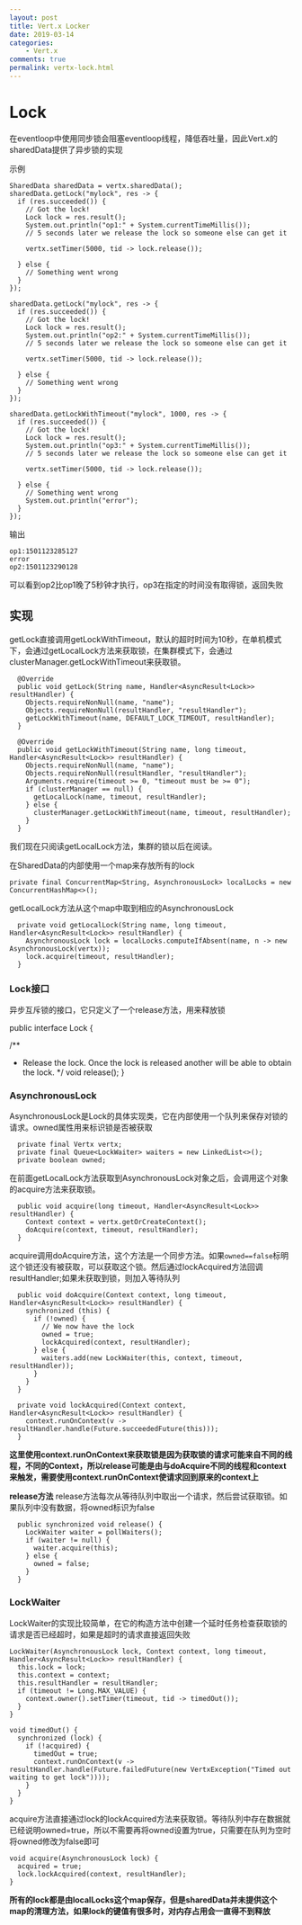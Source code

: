 ```yaml
---
layout: post
title: Vert.x Locker
date: 2019-03-14
categories:
    - Vert.x
comments: true
permalink: vertx-lock.html
---
```


# Lock

在eventloop中使用同步锁会阻塞eventloop线程，降低吞吐量，因此Vert.x的sharedData提供了异步锁的实现

示例　 

    SharedData sharedData = vertx.sharedData();
    sharedData.getLock("mylock", res -> {
      if (res.succeeded()) {
        // Got the lock!
        Lock lock = res.result();
        System.out.println("op1:" + System.currentTimeMillis());
        // 5 seconds later we release the lock so someone else can get it

        vertx.setTimer(5000, tid -> lock.release());

      } else {
        // Something went wrong
      }
    });

    sharedData.getLock("mylock", res -> {
      if (res.succeeded()) {
        // Got the lock!
        Lock lock = res.result();
        System.out.println("op2:" + System.currentTimeMillis());
        // 5 seconds later we release the lock so someone else can get it

        vertx.setTimer(5000, tid -> lock.release());

      } else {
        // Something went wrong
      }
    });

    sharedData.getLockWithTimeout("mylock", 1000, res -> {
      if (res.succeeded()) {
        // Got the lock!
        Lock lock = res.result();
        System.out.println("op3:" + System.currentTimeMillis());
        // 5 seconds later we release the lock so someone else can get it

        vertx.setTimer(5000, tid -> lock.release());

      } else {
        // Something went wrong
        System.out.println("error");
      }
    });

输出

	op1:1501123285127
	error
	op2:1501123290128

可以看到op2比op1晚了5秒钟才执行，op3在指定的时间没有取得锁，返回失败

## 实现

getLock直接调用getLockWithTimeout，默认的超时时间为10秒，在单机模式下，会通过getLocalLock方法来获取锁，在集群模式下，会通过clusterManager.getLockWithTimeout来获取锁。

	  @Override
	  public void getLock(String name, Handler<AsyncResult<Lock>> resultHandler) {
	    Objects.requireNonNull(name, "name");
	    Objects.requireNonNull(resultHandler, "resultHandler");
	    getLockWithTimeout(name, DEFAULT_LOCK_TIMEOUT, resultHandler);
	  }
	
	  @Override
	  public void getLockWithTimeout(String name, long timeout, Handler<AsyncResult<Lock>> resultHandler) {
	    Objects.requireNonNull(name, "name");
	    Objects.requireNonNull(resultHandler, "resultHandler");
	    Arguments.require(timeout >= 0, "timeout must be >= 0");
	    if (clusterManager == null) {
	      getLocalLock(name, timeout, resultHandler);
	    } else {
	      clusterManager.getLockWithTimeout(name, timeout, resultHandler);
	    }
	  }

我们现在只阅读getLocalLock方法，集群的锁以后在阅读。

在SharedData的内部使用一个map来存放所有的lock

	private final ConcurrentMap<String, AsynchronousLock> localLocks = new ConcurrentHashMap<>();

getLocalLock方法从这个map中取到相应的AsynchronousLock

	  private void getLocalLock(String name, long timeout, Handler<AsyncResult<Lock>> resultHandler) {
	    AsynchronousLock lock = localLocks.computeIfAbsent(name, n -> new AsynchronousLock(vertx));
	    lock.acquire(timeout, resultHandler);
	  }

### Lock接口

异步互斥锁的接口，它只定义了一个release方法，用来释放锁

public interface Lock {

  /**
   * Release the lock. Once the lock is released another will be able to obtain the lock.
   */
  void release();
}

###  AsynchronousLock
AsynchronousLock是Lock的具体实现类，它在内部使用一个队列来保存对锁的请求。owned属性用来标识锁是否被获取

	  private final Vertx vertx;
	  private final Queue<LockWaiter> waiters = new LinkedList<>();
	  private boolean owned;

在前面getLocalLock方法获取到AsynchronousLock对象之后，会调用这个对象的acquire方法来获取锁。

	  public void acquire(long timeout, Handler<AsyncResult<Lock>> resultHandler) {
	    Context context = vertx.getOrCreateContext();
	    doAcquire(context, timeout, resultHandler);
	  }
	
acquire调用doAcquire方法，这个方法是一个同步方法。如果`owned==false`标明这个锁还没有被获取，可以获取这个锁。然后通过lockAcquired方法回调resultHandler;如果未获取到锁，则加入等待队列

	  public void doAcquire(Context context, long timeout, Handler<AsyncResult<Lock>> resultHandler) {
	    synchronized (this) {
	      if (!owned) {
	        // We now have the lock
	        owned = true;
	        lockAcquired(context, resultHandler);
	      } else {
	        waiters.add(new LockWaiter(this, context, timeout, resultHandler));
	      }
	    }
	  }
	
	  private void lockAcquired(Context context, Handler<AsyncResult<Lock>> resultHandler) {
	    context.runOnContext(v -> resultHandler.handle(Future.succeededFuture(this)));
	  }

**这里使用context.runOnContext来获取锁是因为获取锁的请求可能来自不同的线程，不同的Context，所以release可能是由与doAcquire不同的线程和context来触发，需要使用context.runOnContext使请求回到原来的context上**

**release方法**
release方法每次从等待队列中取出一个请求，然后尝试获取锁。如果队列中没有数据，将owned标识为false

	  public synchronized void release() {
	    LockWaiter waiter = pollWaiters();
	    if (waiter != null) {
	      waiter.acquire(this);
	    } else {
	      owned = false;
	    }
	  }

### LockWaiter
LockWaiter的实现比较简单，在它的构造方法中创建一个延时任务检查获取锁的请求是否已经超时，如果是超时的请求直接返回失败

    LockWaiter(AsynchronousLock lock, Context context, long timeout, Handler<AsyncResult<Lock>> resultHandler) {
      this.lock = lock;
      this.context = context;
      this.resultHandler = resultHandler;
      if (timeout != Long.MAX_VALUE) {
        context.owner().setTimer(timeout, tid -> timedOut());
      }
    }

    void timedOut() {
      synchronized (lock) {
        if (!acquired) {
          timedOut = true;
          context.runOnContext(v -> resultHandler.handle(Future.failedFuture(new VertxException("Timed out waiting to get lock"))));
        }
      }
    }

acquire方法直接通过lock的lockAcquired方法来获取锁。等待队列中存在数据就已经说明owned=true，所以不需要再将owned设置为true，只需要在队列为空时将owned修改为false即可

    void acquire(AsynchronousLock lock) {
      acquired = true;
      lock.lockAcquired(context, resultHandler);
    }


**所有的lock都是由localLocks这个map保存，但是sharedData并未提供这个map的清理方法，如果lock的键值有很多时，对内存占用会一直得不到释放**